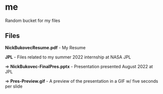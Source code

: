 # me

Random bucket for my files

## Files

**NickBukovecResume.pdf** - My Resume

**JPL** - Files related to my summer 2022 internship at NASA JPL

⇒ **NickBukovec-FinalPres.pptx** - Presentation presented August 2022 at JPL

⇒ **Pres-Preview.gif** - A preview of the presentation in a GIF w/ five seconds per slide


